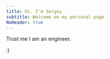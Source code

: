 ```yaml
---
title: Hi. I'm Sergey
subtitle: Welcome on my personal page
NoHeader: true
---
```


Trust me I am an engineer.

:)
